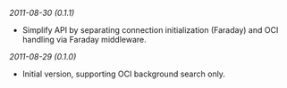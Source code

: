 *2011-08-30 (0.1.1)*

* Simplify API by separating connection initialization (Faraday) and OCI
  handling via Faraday middleware.

*2011-08-29 (0.1.0)*

* Initial version, supporting OCI background search only.
